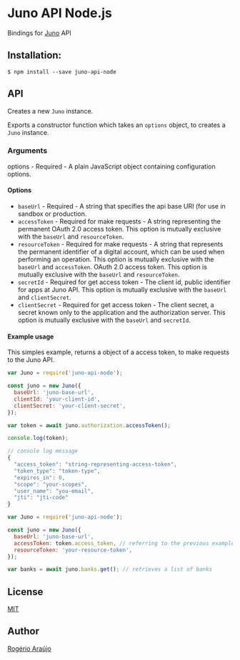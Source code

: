 # Juno API Node.js

Bindings for [Juno](https://juno.com.br/) API

## Installation:

```shell
$ npm install --save juno-api-node
```

## API

Creates a new `Juno` instance.

Exports a constructor function which takes an `options` object, to creates a `Juno` instance.

### Arguments

options - Required - A plain JavaScript object containing configuration options.

#### Options

- `baseUrl` - Required - A string that specifies the api base URI (for use in sandbox or production.
- `accessToken` - Required for make requests - A string representing the permanent
  OAuth 2.0 access token. This option is mutually exclusive with the `baseUrl` and `resourceToken`.
- `resourceToken` - Required for make requests - A string that represents the permanent identifier of a digital account, which can be used when performing an operation. This option is mutually exclusive with the `baseUrl` and `accessToken`.
  OAuth 2.0 access token. This option is mutually exclusive with the `baseUrl` and `resourceToken`.
- `secretId` - Required for get access token - The client id, public identifier for apps at Juno API. This option is mutually exclusive with the `baseUrl` and `clientSecret`.
- `clientSecret` - Required for get access token - The client secret, a secret known only to the application and the authorization server. This option is mutually exclusive with the `baseUrl` and `secretId`.

#### Example usage

This simples example, returns a object of a access token, to make requests to the Juno API.

```js
var Juno = require('juno-api-node');

const juno = new Juno({
  baseUrl: 'juno-base-url',
  clientId: 'your-client-id',
  clientSecret: 'your-client-secret',
});

var token = await juno.authorization.accessToken();

console.log(token);

// console log message
{
  "access_token": "string-representing-access-token",
  "token_type": "token-type",
  "expires_in": 0,
  "scope": "your-scopes",
  "user_name": "you-email",
  "jti": "jti-code"
}
```

```js
var Juno = require('juno-api-node');

const juno = new Juno({
  baseUrl: 'juno-base-url',
  accessToken: token.access_token, // referring to the previous example
  resourceToken: 'your-resource-token',
});

var banks = await juno.banks.get(); // retrieves a list of banks
```

## License

[MIT](LICENSE)

## Author

[Rogério Araújo](https://github.com/rodgeraraujo)
